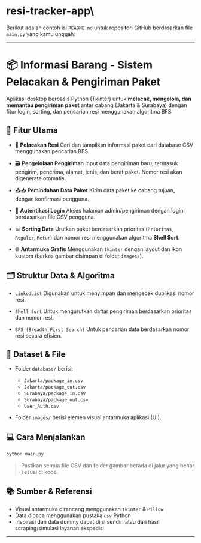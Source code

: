 # resi-tracker-app\
Berikut adalah contoh isi `README.md` untuk repositori GitHub berdasarkan file `main.py` yang kamu unggah:

---

# 📦 Informasi Barang - Sistem Pelacakan & Pengiriman Paket

Aplikasi desktop berbasis Python (Tkinter) untuk **melacak, mengelola, dan memantau pengiriman paket** antar cabang (Jakarta & Surabaya) dengan fitur login, sorting, dan pencarian resi menggunakan algoritma BFS.

## 🚀 Fitur Utama

* 🔎 **Pelacakan Resi**
  Cari dan tampilkan informasi paket dari database CSV menggunakan pencarian BFS.

* 🗃️ **Pengelolaan Pengiriman**
  Input data pengiriman baru, termasuk pengirim, penerima, alamat, jenis, dan berat paket. Nomor resi akan digenerate otomatis.

* 📤📥 **Pemindahan Data Paket**
  Kirim data paket ke cabang tujuan, dengan konfirmasi pengguna.

* 🔐 **Autentikasi Login**
  Akses halaman admin/pengiriman dengan login berdasarkan file CSV pengguna.

* 📊 **Sorting Data**
  Urutkan paket berdasarkan prioritas (`Prioritas`, `Reguler`, `Retur`) dan nomor resi menggunakan algoritma **Shell Sort**.

* 🌐 **Antarmuka Grafis**
  Menggunakan `tkinter` dengan layout dan ikon kustom (berkas gambar disimpan di folder `images/`).

## 🗂️ Struktur Data & Algoritma

* `LinkedList`
  Digunakan untuk menyimpan dan mengecek duplikasi nomor resi.

* `Shell Sort`
  Untuk mengurutkan daftar pengiriman berdasarkan prioritas dan nomor resi.

* `BFS (Breadth First Search)`
  Untuk pencarian data berdasarkan nomor resi secara efisien.

## 📁 Dataset & File

* Folder `database/` berisi:

  * `Jakarta/package_in.csv`
  * `Jakarta/package_out.csv`
  * `Surabaya/package_in.csv`
  * `Surabaya/package_out.csv`
  * `User_Auth.csv`

* Folder `images/` berisi elemen visual antarmuka aplikasi (UI).

## 💻 Cara Menjalankan

```bash
python main.py
```

> Pastikan semua file CSV dan folder gambar berada di jalur yang benar sesuai di kode.

## 📚 Sumber & Referensi

* Visual antarmuka dirancang menggunakan `tkinter` & `Pillow`
* Data dibaca menggunakan pustaka `csv` Python
* Inspirasi dan data dummy dapat diisi sendiri atau dari hasil scraping/simulasi layanan ekspedisi

---

